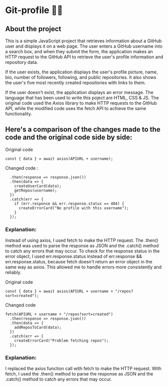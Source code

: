 # Git-profile 🧑‍💻

## About the project
This is a simple JavaScript project that retrieves information about a GitHub user and displays it on a web page.  The user enters a GitHub username into a search box, and when they submit the form, the application makes an HTTP request to the GitHub API to retrieve the user's profile information and repository data.

If the user exists, the application displays the user's profile picture, name, bio, number of followers, following, and public repositories. It also shows the user's five most recently created repositories with links to them.

If the user doesn't exist, the application displays an error message.
The language that has been used to write this poject are HTML, CSS & JS. The original code used the Axios library to make HTTP requests to the GitHub API, while the modified code uses the fetch API to achieve the same functionality. 

## Here's a comparison of the changes made to the code and the original code side by side:

Original code
```
const { data } = await axios(APIURL + username);
```

Changed code :
```fetch(APIURL + username)
  .then(response => response.json())
  .then(data => {
    createUserCard(data);
    getRepos(username);
  })
  .catch(err => {
    if (err.response && err.response.status == 404) {
      createErrorCard("No profile with this username");
    }
  });
  ```

### Explanation:
Instead of using axios, I used fetch to make the HTTP request. The .then() method was used to parse the response as JSON and the .catch() method to catch any errors that may occur. To check for the response status in the error object, I used err.response.status instead of err.response && err.response.status, because fetch doesn't return an error object in the same way as axios. This allowed me to handle errors more consistently and reliably.

Original code
```
const { data } = await axios(APIURL + username + "/repos?sort=created");

```

Changed code

```
fetch(APIURL + username + "/repos?sort=created")
  .then(response => response.json())
  .then(data => {
    addReposToCard(data);
  })
  .catch(err => {
    createErrorCard("Problem fetching repos");
  });
  ```

### Explanation:
I replaced the axios function call with fetch to make the HTTP request. With fetch, I used the .then() method to parse the response as JSON and the .catch() method to catch any errors that may occur.
